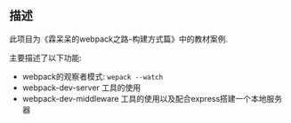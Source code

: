## 描述

此项目为《霖呆呆的webpack之路-构建方式篇》中的教材案例.

主要描述了以下功能:

- webpack的观察者模式: `wepack --watch`
- webpack-dev-server 工具的使用
- webpack-dev-middleware 工具的使用以及配合express搭建一个本地服务器